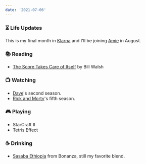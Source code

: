 ```yaml
---
date: '2021-07-06'
---
```


### ⏳ Life Updates

This is my final month in [Klarna](https://www.klarna.com/) and I'll be joining [Amie](https://amie.so) in August.

### 📚 Reading

- [The Score Takes Care of Itself](https://www.goodreads.com/book/show/6342995-the-score-takes-care-of-itself) by Bill Walsh

### 📺 Watching

- [Dave](https://www.imdb.com/title/tt8531222/)'s second season.
- [Rick and Morty](https://www.imdb.com/title/tt2861424/)'s fifth season.

### 🎮 Playing

- StarCraft II
- Tetris Effect

### ☕️ Drinking

- [Sasaba Ethiopia](https://shop.bonanzacoffee.de/products/sasaba) from Bonanza, still my favorite blend.
